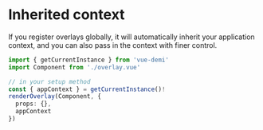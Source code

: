 # Inherited context 

If you register overlays globally, it will automatically inherit your application context, and you can also pass in the context with finer control.

```ts
import { getCurrentInstance } from 'vue-demi'
import Component from './overlay.vue'

// in your setup method
const { appContext } = getCurrentInstance()!
renderOverlay(Component, {
  props: {},
  appContext
})
```